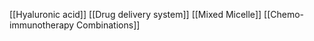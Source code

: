 [[Hyaluronic acid]]
[[Drug delivery system]]
[[Mixed Micelle]]
[[Chemo-immunotherapy Combinations]]
